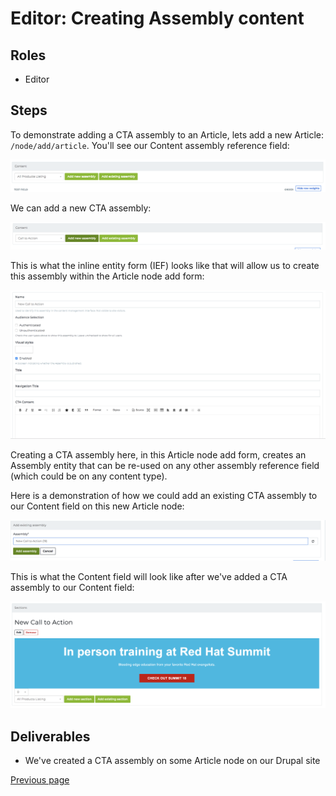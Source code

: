# Editor: Creating Assembly content

## Roles

* Editor

## Steps

To demonstrate adding a CTA assembly to an Article, lets add a new Article: `/node/add/article`. You'll see our Content assembly reference field:

![Content Field](../img/content-field.png "Content Field")

We can add a new CTA assembly:

![Content Field Add New Assembly](../img/content-field-add-new-assembly.png "Content Field New Assembly")

This is what the inline entity form (IEF) looks like that will allow us to create this assembly within the Article node add form:

![Content Field Add New Assembly IEF Form](../img/content-field-add-new-assembly-ief-form.png "Content Field Add New Assembly IEF Form")

Creating a CTA assembly here, in this Article node add form, creates an Assembly entity that can be re-used on any other assembly reference field (which could be on any content type).

Here is a demonstration of how we could add an existing CTA assembly to our Content field on this new Article node:

![Content Field Add Existing Assembly](../img/content-field-add-existing-assembly.png "Content Field Add Existing Assembly")

This is what the Content field will look like after we've added a CTA assembly to our Content field:

![Content Field Compose Widget](../img/content-field-compose-widget.png "Content Field Compose Widget")

## Deliverables

* We've created a CTA assembly on some Article node on our Drupal site

[Previous page](./4-export-config.md)

